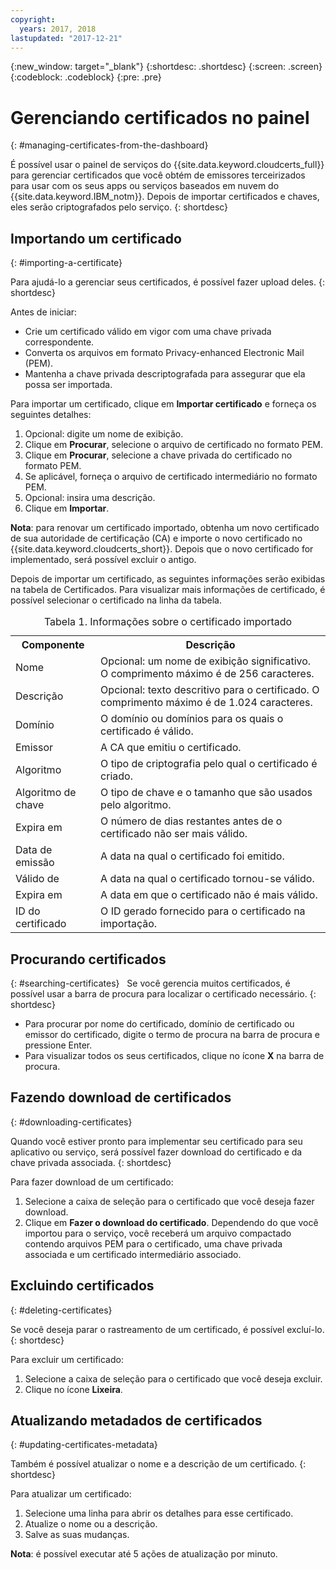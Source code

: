 ```yaml
---
copyright:
  years: 2017, 2018
lastupdated: "2017-12-21"
---
```

{:new_window: target="_blank"}
{:shortdesc: .shortdesc}
{:screen: .screen}
{:codeblock: .codeblock}
{:pre: .pre}

# Gerenciando certificados no painel
{: #managing-certificates-from-the-dashboard}

É possível usar o painel de serviços do {{site.data.keyword.cloudcerts_full}} para gerenciar certificados que você obtém de emissores terceirizados para usar com os seus apps ou serviços baseados em nuvem do {{site.data.keyword.IBM_notm}}. Depois de importar certificados e chaves, eles serão criptografados pelo serviço.
{: shortdesc}

## Importando um certificado
{: #importing-a-certificate}

Para ajudá-lo a gerenciar seus certificados, é possível fazer upload deles.
{: shortdesc}

Antes de iniciar:

* Crie um certificado válido em vigor com uma chave privada correspondente.
* Converta os arquivos em formato Privacy-enhanced Electronic Mail (PEM).
* Mantenha a chave privada descriptografada para assegurar que ela possa ser importada.

Para importar um certificado, clique em **Importar certificado** e forneça os seguintes detalhes:

1. Opcional: digite um nome de exibição.
2. Clique em **Procurar**, selecione o arquivo de certificado no formato PEM.
3. Clique em **Procurar**, selecione a chave privada do certificado no formato PEM.
4. Se aplicável, forneça o arquivo de certificado intermediário no formato PEM.
5. Opcional: insira uma descrição.
6. Clique em **Importar**.  

**Nota**: para renovar um certificado importado, obtenha um novo certificado de sua autoridade de
certificação (CA) e importe o novo certificado no {{site.data.keyword.cloudcerts_short}}. Depois que o novo certificado
for implementado, será possível excluir o antigo.

Depois de importar um certificado, as seguintes informações serão exibidas na tabela de Certificados. Para visualizar mais
informações de certificado, é possível selecionar o certificado na linha da tabela.

<table>
<caption> Tabela 1. Informações sobre o certificado importado </caption>
  <tr>
    <th> Componente </th>
    <th> Descrição </th>
  </tr>
  <tr>
    <td>Nome</td>
    <td>Opcional: um nome de exibição significativo. O comprimento máximo é de 256 caracteres. </td>
  </tr>
  <tr>
    <td>Descrição</td>
    <td>Opcional: texto descritivo para o certificado. O comprimento máximo é de 1.024 caracteres.</td>
  </tr>
  <tr>
    <td>Domínio</td>
    <td>O domínio ou domínios para os quais o certificado é válido. </td>
  </tr>
  <tr>
    <td>Emissor</td>
    <td>A CA que emitiu o certificado.</td>
  </tr>
  <tr>
    <td>Algoritmo</td>
    <td>O tipo de criptografia pelo qual o certificado é criado. </td>
  </tr>
  <tr>
    <td>Algoritmo de chave</td>
    <td>O tipo de chave e o tamanho que são usados pelo algoritmo. </td>
  </tr>
  <tr>
    <td>Expira em </td>
    <td>O número de dias restantes antes de o certificado não ser mais válido. </td>
  </tr>
  <tr>
    <td>Data de emissão</td>
    <td>A data na qual o certificado foi emitido. </td>
  </tr>
  <tr>
    <td>Válido de</td>
    <td>A data na qual o certificado tornou-se válido. </td>
  </tr>
  <tr>
    <td>Expira em</td>
    <td>A data em que o certificado não é mais válido. </td>
  </tr>
  <tr>
    <td>ID do certificado</td>
    <td>O ID gerado fornecido para o certificado na importação. </td>
  </tr>
</table>

## Procurando certificados
{: #searching-certificates}
 
Se você gerencia muitos certificados, é possível usar a barra de procura para localizar o certificado necessário.
{: shortdesc}
 
-   Para procurar por nome do certificado, domínio de certificado ou emissor do certificado, digite o termo de procura na
barra de procura e pressione Enter.
-   Para visualizar todos os seus certificados, clique no ícone **X** na barra de procura.

## Fazendo download de certificados
{: #downloading-certificates}

Quando você estiver pronto para implementar seu certificado para seu aplicativo ou serviço, será possível fazer
download do certificado e da chave privada associada.
{: shortdesc}

Para fazer download de um certificado:

1. Selecione a caixa de seleção para o certificado que você deseja fazer download.
2. Clique em **Fazer o download do certificado**. Dependendo do que você importou para o serviço, você
receberá um arquivo compactado contendo arquivos PEM para o certificado, uma chave privada associada e um certificado
intermediário associado.


## Excluindo certificados
{: #deleting-certificates}

Se você deseja parar o rastreamento de um certificado, é possível excluí-lo.
{: shortdesc}  

Para excluir um certificado:

1. Selecione a caixa de seleção para o certificado que você deseja excluir.
2. Clique no ícone **Lixeira**.

## Atualizando metadados de certificados
{: #updating-certificates-metadata}

Também é possível atualizar o nome e a descrição de um certificado.
{: shortdesc}

Para atualizar um certificado:

1. Selecione uma linha para abrir os detalhes para esse certificado.
2. Atualize o nome ou a descrição.
3. Salve as suas mudanças.

**Nota**: é possível executar até 5 ações de atualização por minuto.
